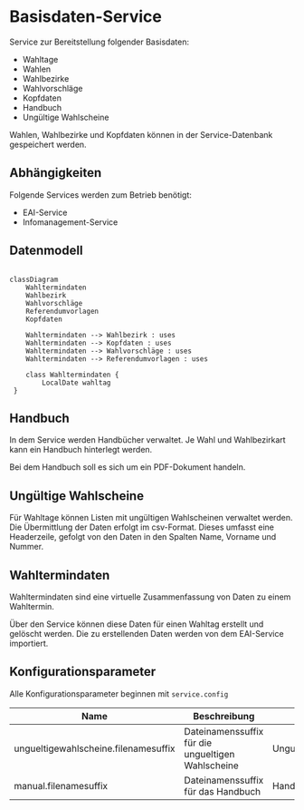 # Basisdaten-Service

Service zur Bereitstellung folgender Basisdaten:

- Wahltage
- Wahlen
- Wahlbezirke
- Wahlvorschläge
- Kopfdaten
- Handbuch
- Ungültige Wahlscheine

Wahlen, Wahlbezirke und Kopfdaten können in der Service-Datenbank gespeichert werden.

## Abhängigkeiten

Folgende Services werden zum Betrieb benötigt:
- EAI-Service
- Infomanagement-Service

## Datenmodell

```mermaid

classDiagram
    Wahltermindaten
    Wahlbezirk
    Wahlvorschläge
    Referendumvorlagen
    Kopfdaten
    
    Wahltermindaten --> Wahlbezirk : uses
    Wahltermindaten --> Kopfdaten : uses
    Wahltermindaten --> Wahlvorschläge : uses
    Wahltermindaten --> Referendumvorlagen : uses
    
    class Wahltermindaten {
        LocalDate wahltag
 }
```

## Handbuch

In dem Service werden Handbücher verwaltet. Je Wahl und Wahlbezirkart kann ein Handbuch hinterlegt werden.

Bei dem Handbuch soll es sich um ein PDF-Dokument handeln. 

## Ungültige Wahlscheine

Für Wahltage können Listen mit ungültigen Wahlscheinen verwaltet werden. Die Übermittlung der Daten erfolgt
im csv-Format. Dieses umfasst eine Headerzeile, gefolgt von den Daten in den Spalten Name, Vorname und Nummer.

## Wahltermindaten

Wahltermindaten sind eine virtuelle Zusammenfassung von Daten zu einem Wahltermin.

Über den Service können diese Daten für einen Wahltag erstellt und gelöscht werden. Die zu erstellenden Daten
werden von dem EAI-Service importiert.

## Konfigurationsparameter

Alle Konfigurationsparameter beginnen mit `service.config`

| Name | Beschreibung                                      | Default |
| ---- |---------------------------------------------------| ------- |
| ungueltigewahlscheine.filenamesuffix | Dateinamenssuffix für die ungueltigen Wahlscheine | Ungueltigews.csv | 
| manual.filenamesuffix | Dateinamenssuffix für das Handbuch | Handbuch.pdf | 